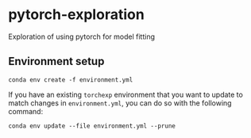 # pytorch-exploration
Exploration of using pytorch for model fitting

## Environment setup

```
conda env create -f environment.yml
```

If you have an existing `torchexp` environment that you want to update to match changes in `environment.yml`, you can do so with the following command:

```
conda env update --file environment.yml --prune
```

